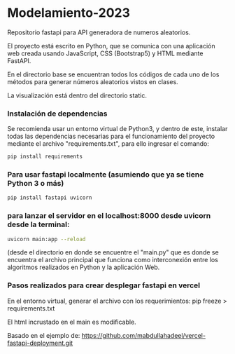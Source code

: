 # Modelamiento-2023

Repositorio fastapi para API generadora de numeros aleatorios.

El proyecto está escrito en Python, que se comunica con una aplicación web creada usando JavaScript, CSS (Bootstrap5) y HTML mediante FastAPI.

En el directorio base se encuentran todos los códigos de cada uno de los métodos para generar números aleatorios vistos en clases.

La visualización está dentro del directorio static.

### Instalación de dependencias

Se recomienda usar un entorno virtual de Python3, y dentro de este, instalar todas las dependencias necesarias para el funcionamiento del proyecto mediante el archivo "requirements.txt", para ello ingresar el comando:

```bash
pip install requirements
```
### Para usar fastapi localmente (asumiendo que ya se tiene Python 3 o más)
```bash
pip install fastapi uvicorn
```
### para lanzar el servidor en el localhost:8000 desde uvicorn desde la terminal:
```bash
uvicorn main:app --reload
```
(desde el directorio en donde se encuentre el "main.py" que es donde se encuentra el archivo principal que funciona como interconexión entre los algoritmos realizados en Python y la aplicación Web.

### Pasos realizados para crear desplegar fastapi en vercel

En el entorno virtual, generar el archivo con los requerimientos:
pip freeze > requirements.txt

El html incrustado en el main es modificable.

Basado en el ejemplo de:
https://github.com/mabdullahadeel/vercel-fastapi-deployment.git
